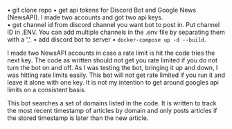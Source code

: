 • git clone repo
• get api tokens for Discord Bot and Google News (NewsAPI). I made two accounts and got two api keys.  
• get channel id from discord channel you want bot to post in. Put channel ID in .ENV. You can add multiple channels in the .env file by separating them with a ','.
• add discord bot to server
• `docker-compose up -d --build`. 

I made two NewsAPI accounts in case a rate limit is hit the code tries the next key. The code as written should not get you rate limited if you do not turn the bot on and off. As I was testing the bot, bringing it up and down, I was hitting rate limits easily. This bot will not get rate limited if you run it and leave it alone with one key. It is not my intention to get around googles api limits on a consistent basis. 

This bot searches a set of domains listed in the code. It is written to track the most recent timestamp of articles by domain and only posts articles if the stored timestamp is later than the new article. 



